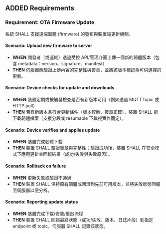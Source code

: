## ADDED Requirements

### Requirement: OTA Firmware Update
系統 SHALL 支援遠端韌體 (firmware) 的發布與裝置端更新機制。

#### Scenario: Upload new firmware to server
- **WHEN** 開發者（或運維）透過受控 API/管理介面上傳一個新的韌體版本（包含 metadata：version、signature、manifest）
- **THEN** 伺服器應驗證上傳內容的完整性與簽章，並將該版本標記為可供選擇的更新。

#### Scenario: Device checks for update and downloads
- **WHEN** 裝置定期或被觸發檢查是否有新版本可用（例如透過 MQTT topic 或 HTTP poll）
- **THEN** 若有新版本且符合更新條件（版本較新、簽章正確），裝置 SHALL 能下載韌體檔案（支援分段或 resumable 下載視實作而定）。

#### Scenario: Device verifies and applies update
- **WHEN** 裝置完成韌體下載
- **THEN** 裝置 SHALL 驗證簽章與完整性；驗證成功後，裝置 SHALL 在安全模式下應用更新並回報結果（成功/失敗與失敗原因）。

#### Scenario: Rollback on failure
- **WHEN** 更新失敗或驗證不通過
- **THEN** 裝置 SHALL 保持原有韌體或回滾到先前可用版本，並將失敗狀態回報至伺服器以便分析。

#### Scenario: Reporting update status
- **WHEN** 裝置完成下載/安裝/重啟流程
- **THEN** 裝置 SHALL 回報最終狀態（成功/失敗、版本、日誌片段）到指定 endpoint 或 topic，伺服器 SHALL 記錄該狀態。
